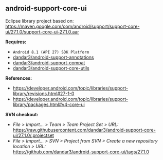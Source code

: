 ## android-support-core-ui

Eclipse library project based on:<br/>
https://maven.google.com/com/android/support/support-core-ui/27.1.0/support-core-ui-27.1.0.aar

**Requires:**
- `Android 8.1 (API 27) SDK Platform`
- [dandar3/android-support-annotations](https://github.com/dandar3/android-support-annotations/tree/27.1.0)
- [dandar3/android-support-compat](https://github.com/dandar3/android-support-compat/tree/27.1.0)
- [dandar3/android-support-core-utils](https://github.com/dandar3/android-support-core-utils/tree/27.1.0)

**References:**
- https://developer.android.com/topic/libraries/support-library/revisions.html#27-1-0
- https://developer.android.com/topic/libraries/support-library/packages.html#v4-core-ui

**SVN checkout:**
- _File > Import... > Team > Team Project Set > URL:_<br/>
  https://raw.githubusercontent.com/dandar3/android-support-core-ui/27.1.0/.projectset
- _File > Import... > SVN > Project from SVN > Create a new repository location > URL:_<br/> 
  https://github.com/dandar3/android-support-core-ui/tags/27.1.0